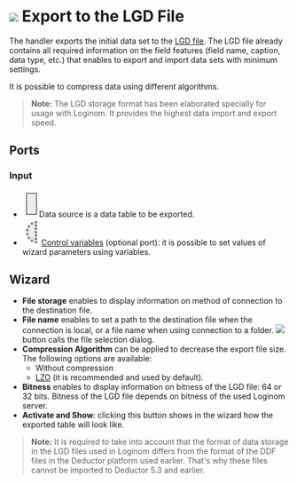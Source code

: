 # ![ ](../../images/icons/data-sources/file-native-export_default.svg) Export to the LGD File

The handler exports the initial data set to the [LGD file](../../data-format/lgd-file.md). The LGD file already contains all required information on the field features (field name, caption, data type, etc.) that enables to export and import data sets with minimum settings.

It is possible to compress data using different algorithms.

> **Note:** The LGD storage format has been elaborated specially for usage with Loginom. It provides the highest data import and export speed.

## Ports

### Input

* ![ ](../../images/icons/app/node/ports/inputs/table_inactive.svg)Data source is a data table to be exported.
* ![ ](../../images/icons/app/node/ports/inputs-optional/variable_inactive.svg) [Control variables](../../scenario/variables/control-variables.md) (optional port): it is possible to set values of wizard parameters using variables.

## Wizard

* **File storage** enables to display information on method of connection to the destination file.
* **File name** enables to set a path to the destination file when the connection is local, or a file name when using connection to a folder. ![ ](../../images/extjs-theme/form/open-trigger/open-trigger_default.svg) button calls the file selection dialog.
* **Compression Algorithm** can be applied to decrease the export file size. The following options are available:
   * Without compression
   * [LZO](https://ru.wikipedia.org/wiki/LZO) (it is recommended and used by default).
* **Bitness** enables to display information on bitness of the LGD file: 64 or 32 bits. Bitness of the LGD file depends on bitness of the used Loginom server.
* **Activate and Show**: clicking this button shows in the wizard how the exported table will look like.

> **Note:** It is required to take into account that the format of data storage in the LGD files used in Loginom differs from the format of the DDF files in the Deductor platform used earlier. That's why these files cannot be imported to Deductor 5.3 and earlier.
